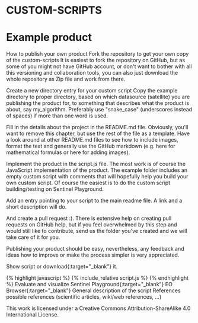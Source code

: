 # CUSTOM-SCRIPTS
# Example product
How to publish your own product
Fork the repository to get your own copy of the custom-scripts
It is easiest to fork the repository on GitHub, but as some of you might not have GitHub account, or don't want to bother with all this versioning and collaboration tools, you can also just download the whole repository as Zip file and work from there.

Create a new directory entry for your custom script
Copy the example directory to proper directory, based on which datasource (satellite) you are publishing the product for, to something that describes what the product is about, say my_algorithm.
Preferably use "snake_case" (underscores instead of spaces) if more than one word is used.

Fill in the details about the project in the README.md file.
Obviously, you'll want to remove this chapter, but use the rest of the file as a template.
Have a look around at other README.md files to see how to include images, format the text and generally use the GitHub markdown (e.g. here for mathematical formulas or here for adding images).

Implement the product in the script.js file.
The most work is of course the JavaScript implementation of the product. The example folder includes an empty custom script with comments that will hopefully help you build your own custom script. Of course the easiest is to do the custom script building/testing on Sentinel Playground.

Add an entry pointing to your script to the main readme file.
A link and a short description will do.

And create a pull request :). There is extensive help on creating pull requests on GitHub help, but if you feel overwhelmed by this step and would still like to contribute, send us the folder you've created and we will take care of it for you.

Publishing your product should be easy, nevertheless, any feedback and ideas how to improve or make the process simpler is very appreciated.

Show script or download{:target="_blank"} it.

{% highlight javascript %} {% include_relative script.js %} {% endhighlight %}
Evaluate and visualize
Sentinel Playground{:target="_blank"}
EO Browser{:target="_blank"}
General description of the script
References
possible references (scientific articles, wiki/web references, ...)


This work is licensed under a Creative Commons Attribution-ShareAlike 4.0 International License.
